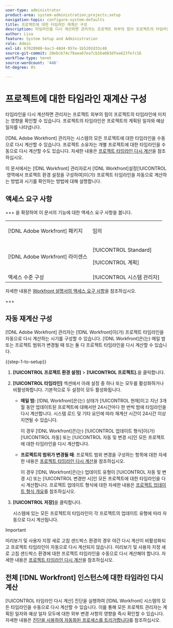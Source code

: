 ```yaml
---
user-type: administrator
product-area: system-administration;projects;setup
navigation-topic: configure-system-defaults
title: 프로젝트에 대한 타임라인 재계산 구성
description: 타임라인을 다시 계산하면 관리자는 프로젝트 외부의 힘이 프로젝트의 타임라인에 미치는 영향을 확인할 수 있습니다. 프로젝트의 타임라인은 프로젝트의 계획된 일자와 예상 일자를 나타냅니다.
author: Lisa
feature: System Setup and Administration
role: Admin
exl-id: 67028988-6ac3-48d4-957e-1b5202d33c48
source-git-commit: 20ebcb74c79aea67ea7cb1ba083dfea623fe7c16
workflow-type: tm+mt
source-wordcount: '446'
ht-degree: 0%

---
```


# 프로젝트에 대한 타임라인 재계산 구성

타임라인을 다시 계산하면 관리자는 프로젝트 외부의 힘이 프로젝트의 타임라인에 미치는 영향을 확인할 수 있습니다. 프로젝트의 타임라인은 프로젝트의 계획된 일자와 예상 일자를 나타냅니다.

[!DNL Adobe Workfront] 관리자는 시스템의 모든 프로젝트에 대한 타임라인을 수동으로 다시 계산할 수 있습니다. 프로젝트 소유자는 개별 프로젝트에 대한 타임라인을 수동으로 다시 계산할 수도 있습니다. 자세한 내용은 [프로젝트 타임라인 다시 계산](../../../manage-work/projects/manage-projects/recalculate-project-timeline.md)을 참조하십시오.

이 문서에서는 [!DNL Workfront] 관리자로서 [!DNL Workfront]설정[!UICONTROL &#x200B; 영역에서 프로젝트 환경 설정을 구성하여 &#x200B;]이(가) 프로젝트 타임라인을 자동으로 계산하는 방법과 시기를 확인하는 방법에 대해 설명합니다.

## 액세스 요구 사항

+++ 을 확장하여 이 문서의 기능에 대한 액세스 요구 사항을 봅니다.

<table style="table-layout:auto"> 
 <col> 
 <col> 
 <tbody> 
  <tr> 
   <td>[!DNL Adobe Workfront] 패키지</td> 
   <td><p>임의</p></td> 
  </tr> 
  <tr> 
   <td>[!DNL Adobe Workfront] 라이센스</td> 
   <td><p>[!UICONTROL Standard]</p>
       <p>[!UICONTROL 계획]</p></td>
  </tr> 
  <tr> 
   <td>액세스 수준 구성</td> 
   <td>[!UICONTROL 시스템 관리자]</td> 
  </tr> 
 </tbody> 
</table>

자세한 내용은 [Workfront 설명서의 액세스 요구 사항](/help/quicksilver/administration-and-setup/add-users/access-levels-and-object-permissions/access-level-requirements-in-documentation.md)을 참조하십시오.

+++

## 자동 재계산 구성

[!DNL Adobe Workfront] 관리자는 [!DNL Workfront]이(가) 프로젝트 타임라인을 자동으로 다시 계산하는 시기를 구성할 수 있습니다. [!DNL Workfront]은(는) 매일 밤 또는 프로젝트 범위가 변경될 때 또는 둘 다 프로젝트 타임라인을 다시 계산할 수 있습니다.

{{step-1-to-setup}}

1. **[!UICONTROL 프로젝트 환경 설정]** > **[!UICONTROL 프로젝트].**&#x200B;을 클릭합니다.

1. **[!UICONTROL 타임라인]** 섹션에서 아래 설정 중 하나 또는 모두를 활성화하거나 비활성화합니다. 기본적으로 두 설정이 모두 활성화됩니다.

   * **매일 밤:** [!DNL Workfront&#x200B;&#x200B;&#x200B;]은(는) 상태가 [!UICONTROL 현재]이고 지난 3개월 동안 업데이트된 프로젝트에 대해서만 24시간마다 한 번씩 밤에 타임라인을 다시 계산합니다. 시스템 로드 및 기타 요인에 따라 재계산 시간이 24시간 이상 지연될 수 있습니다.

     이 경우 [!DNL Workfront]은(는) [!UICONTROL 업데이트 형식]이(가) [!UICONTROL 자동] 또는 [!UICONTROL 자동 및 변경 시]인 모든 프로젝트에 대한 타임라인을 다시 계산합니다.

   * **프로젝트의 범위가 변경될 때**: 프로젝트 범위 변경을 구성하는 항목에 대한 자세한 내용은 [프로젝트 타임라인 다시 계산](../../../manage-work/projects/manage-projects/recalculate-project-timeline.md)을 참조하십시오.

     이 경우 [!DNL Workfront]은(는) 업데이트 유형이 [!UICONTROL 자동 및 변경 시] 또는 [!UICONTROL 변경만 시]인 모든 프로젝트에 대한 타임라인을 다시 계산합니다.
프로젝트 업데이트 형식에 대한 자세한 내용은 [프로젝트 업데이트 형식 개요](../../../manage-work/projects/planning-a-project/project-update-type-overview.md)를 참조하십시오.

1. **[!UICONTROL 저장]**&#x200B;을 클릭합니다.

   시스템에 있는 모든 프로젝트의 타임라인이 각 프로젝트의 업데이트 유형에 따라 자동으로 다시 계산됩니다.

>[!IMPORTANT]
>
>미리보기 및 사용자 지정 새로 고침 샌드박스 환경의 경우 야간 다시 계산이 비활성화되고 프로젝트 타임라인이 자동으로 다시 계산되지 않습니다. 미리보기 및 사용자 지정 새로 고침 샌드박스 환경에 대한 프로젝트 타임라인을 수동으로 다시 계산해야 합니다. 자세한 내용은 [프로젝트 타임라인 다시 계산](/help/quicksilver/manage-work/projects/manage-projects/recalculate-project-timeline.md)을 참조하십시오.


## 전체 [!DNL Workfront] 인스턴스에 대한 타임라인 다시 계산

[!UICONTROL 타임라인 다시 계산] 진단을 실행하여 [!DNL Workfront] 시스템의 모든 타임라인을 수동으로 다시 계산할 수 있습니다. 이를 통해 모든 프로젝트 관리자는 계획된 일자와 예상 일자 모두에 대한 외부 변경 사항의 영향을 즉시 확인할 수 있습니다. 자세한 내용은 [진단을 사용하여 자동화된 프로세스를 트리거합니다](../../../administration-and-setup/manage-workfront/run-diagnostics/use-diagnostics-to-trigger-automated-processes.md)를 참조하십시오.
